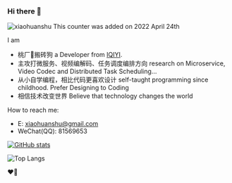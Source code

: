 ### Hi there 👋
<img src="https://komarev.com/ghpvc/?username=xiaohuanshu" alt="xiaohuanshu" /> This counter was added on 2022 April 24th

I am
- 桃厂🥝搬砖狗 a Developer from <a href='https://www.iqiyi.com'>IQIYI</a>.
- 主攻打微服务、视频编解码、任务调度编排方向 research on Microservice, Video Codec and Distributed Task Scheduling...
- 从小自学编程，相比代码更喜欢设计 self-taught programming since childhood. Prefer Designing to Coding
- 相信技术改变世界 Believe that technology changes the world

How to reach me:
- E: <a href='xiaohuanshu@gmail.com'>xiaohuanshu@gmail.com</a>
- WeChat(QQ): 81569653


[![GitHub stats](https://github-readme-stats.vercel.app/api?username=xiaohuanshu)](https://github.com/anuraghazra/github-readme-stats)

![Top Langs](https://github-readme-stats.vercel.app/api/top-langs/?username=xiaohuanshu)

❤️🐳
